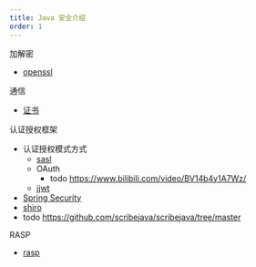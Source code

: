```yaml
---
title: Java 安全介绍
order: 1
---
```


加解密

- [openssl](./openssl.md)

通信

- [证书](./certificate-management.md)

认证授权框架

- 认证授权模式方式
  - [sasl](./sasl.md)
  - OAuth
    - todo <https://www.bilibili.com/video/BV14b4y1A7Wz/>
  - [jjwt](./jwt-jjwt.md)
- [Spring Security](./spring-security.md)
- [shiro](./shiro.md)
- todo <https://github.com/scribejava/scribejava/tree/master>

RASP

- [rasp](./rasp.md)

